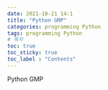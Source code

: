 ```yaml
---
date: 2021-10-21 14:1
title: "Python GMP"
categories: programming Python
tags: programming Python
# 목차
toc: true  
toc_sticky: true 
toc_label : "Contents"
---
```


Python GMP